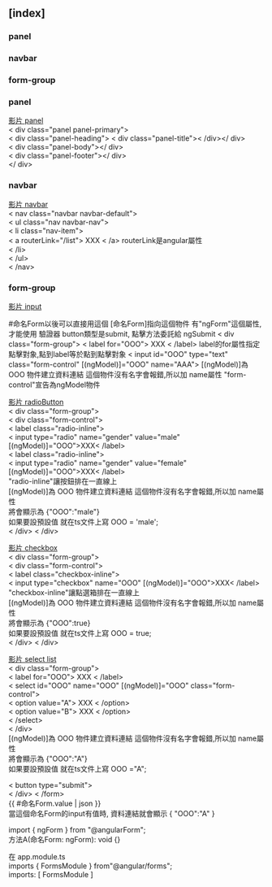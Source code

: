 ## [index]   
### panel  
### navbar  
### form-group   

### panel  
[影片 panel](https://youtu.be/tPySwBVmGvg?list=PL6n9fhu94yhXwcl3a6rIfAI7QmGYIkfK5)  
< div class="panel panel-primary">  
< div class="panel-heading"> < div class="panel-title">< /div></ div>  
< div class="panel-body"></ div>  
< div class="panel-footer"></ div>  
</ div>  

### navbar  
[影片 navbar](https://youtu.be/pcOaAU_iaD4?list=PL6n9fhu94yhXwcl3a6rIfAI7QmGYIkfK5)  
< nav class="navbar navbar-default">  
< ul class="nav navbar-nav">  
< li class="nav-item">  
< a routerLink="/list"> XXX < /a>  routerLink是angular屬性  
< /li>  
< /ul>  
< /nav>  

### form-group   
[影片 input](https://youtu.be/pwQ3L3UFEjk?list=PL6n9fhu94yhXwcl3a6rIfAI7QmGYIkfK5)  
<form #命名Form="ngForm" (ngSubmit)="方法A(命名Form)">  #命名Form以後可以直接用這個 [命名Form]指向這個物件  
有"ngForm"這個屬性,才能使用 驗證器  
button類型是submit, 點擊方法委託給 ngSubmit  
< div class="form-group">  
< label for="OOO"> XXX < /label>   label的for屬性指定點擊對象,點到label等於點到點擊對象  
< input id="OOO" type="text" class="form-control" [(ngModel)]="OOO" name="AAA">    
[(ngModel)]為 OOO 物件建立資料連結  這個物件沒有名字會報錯,所以加 name屬性  
"form-control"宣告為ngModel物件  

[影片 radioButton](https://youtu.be/IjEWmoOHHvM?list=PL6n9fhu94yhXwcl3a6rIfAI7QmGYIkfK5)  
< div class="form-group">  
< div class="form-control">  
< label class="radio-inline">  
< input type="radio" name="gender" value="male" [(ngModel)]="OOO">XXX< /label>  
< label class="radio-inline">  
< input type="radio" name="gender" value="female" [(ngModel)]="OOO">XXX< /label>   
"radio-inline"讓按鈕排在一直線上  
[(ngModel)]為 OOO 物件建立資料連結  這個物件沒有名字會報錯,所以加 name屬性  
將會顯示為  {"OOO":"male"}  
如果要設預設值 就在ts文件上寫 OOO = 'male';  
< /div>  < /div>  

[影片 checkbox](https://youtu.be/3qfzuZBoThI?list=PL6n9fhu94yhXwcl3a6rIfAI7QmGYIkfK5)  
< div class="form-group">  
< div class="form-control">    
< label class="checkbox-inline">    
< input type="checkbox" name="OOO" [(ngModel)]="OOO">XXX< /label>  
"checkbox-inline"讓點選箱排在一直線上  
[(ngModel)]為 OOO 物件建立資料連結  這個物件沒有名字會報錯,所以加 name屬性  
將會顯示為  {"OOO":true}  
如果要設預設值 就在ts文件上寫 OOO = true;  
< /div>  < /div>  

[影片 select list](https://youtu.be/HMK4P_jx0y8?list=PL6n9fhu94yhXwcl3a6rIfAI7QmGYIkfK5)  
< div class="form-group">  
< label for="OOO"> XXX < /label>  
< select id="OOO" name="OOO" [(ngModel)]="OOO" class="form-control">  
< option value="A"> XXX < /option>  
< option value="B"> XXX < /option>  
< /select>  
< /div>  
[(ngModel)]為 OOO 物件建立資料連結  這個物件沒有名字會報錯,所以加 name屬性  
將會顯示為  {"OOO":"A"}  
如果要設預設值 就在ts文件上寫 OOO ="A";  

< button type="submit">    
< /div> 
< /form>    
{{ #命名Form.value | json }}  
當這個命名Form的input有值時, 資料連結就會顯示 { "OOO":"A" }

import { ngForm } from "@angularForm";  
方法A(命名Form: ngForm): void {}  

在 app.module.ts   
imports { FormsModule } from"@angular/forms";  
imports: [ FormsModule ]  

  
 
  

  
  
